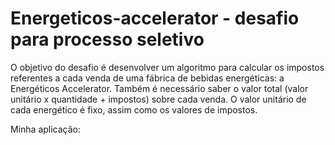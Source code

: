# Energeticos-accelerator - desafio para processo seletivo

O objetivo do desafio é desenvolver um algoritmo para calcular os impostos referentes a cada venda de uma fábrica de bebidas energéticas: a Energéticos Accelerator. 
Também é necessário saber o valor total (valor unitário x quantidade + impostos) sobre cada venda. O valor unitário de cada energético é fixo, assim como os valores de impostos.

Minha aplicação:

